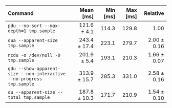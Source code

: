 | Command | Mean [ms] | Min [ms] | Max [ms] | Relative |
|:---|---:|---:|---:|---:|
| `pdu --no-sort --max-depth=1 tmp.sample` | 121.6 ± 4.1 | 114.3 | 129.8 | 1.00 |
| `dua --apparent-size tmp.sample` | 243.4 ± 17.4 | 223.1 | 279.7 | 2.00 ± 0.16 |
| `ncdu -o /dev/null -0 tmp.sample` | 201.9 ± 5.4 | 193.1 | 210.3 | 1.66 ± 0.07 |
| `gdu --show-apparent-size --non-interactive --no-progress tmp.sample` | 313.9 ± 15.7 | 285.3 | 331.0 | 2.58 ± 0.16 |
| `du --apparent-size --total tmp.sample` | 187.8 ± 10.3 | 171.7 | 210.9 | 1.54 ± 0.10 |

